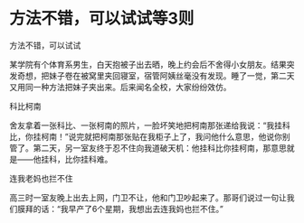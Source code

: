 # 方法不错，可以试试等3则

方法不错，可以试试

某学院有个体育系男生，白天抱被子出去晒，晚上约会后不舍得小女朋友。结果突发奇想，把妹子卷在被窝里夹回寝室，宿管阿姨丝毫没有发现。睡了一觉，第二天又用同一种方法把妹子夹出来。后来闻名全校，大家纷纷效仿。

科比柯南

舍友拿着一张科比、一张柯南的照片，一脸坏笑地把柯南那张递给我说：“我挂科比，你挂柯南！”说完就把柯南那张贴在我柜子上了，我问他什么意思，他说你别管了。第二天，另一室友终于忍不住向我道破天机：他挂科比你挂柯南，那意思就是——他挂科，比你挂科难。

连我老妈也拦不住

高三时一室友晚上出去上网，门卫不让，他和门卫吵起来了。那哥们说过一句让我们膜拜的话：“我早产了6个星期，我想出去连我妈也拦不住。”
